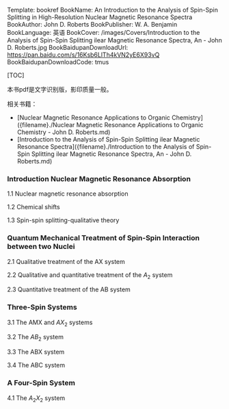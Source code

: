 Template: bookref
BookName: An Introduction to the Analysis of Spin-Spin Splitting in High-Resolution Nuclear Magnetic Resonance Spectra
BookAuthor: John D. Roberts
BookPublisher: W. A. Benjamin
BookLanguage: 英语
BookCover: /images/Covers/Introduction to the Analysis of Spin-Spin Splitting ilear Magnetic Resonance Spectra, An - John D. Roberts.jpg
BookBaidupanDownloadUrl: https://pan.baidu.com/s/16Ksb6LlTh4kVN2yE6X93vQ 
BookBaidupanDownloadCode: tmus



[TOC]

本书pdf是文字识别版，影印质量一般。

相关书籍：

- [Nuclear Magnetic Resonance Applications to Organic Chemistry]({filename}./Nuclear Magnetic Resonance Applications to Organic Chemistry - John D. Roberts.md)
- [Introduction to the Analysis of Spin-Spin Splitting ilear Magnetic Resonance Spectra]({filename}./Introduction to the Analysis of Spin-Spin Splitting ilear Magnetic Resonance Spectra, An - John D. Roberts.md)



### Introduction Nuclear Magnetic Resonance Absorption
1.1 Nuclear magnetic resonance absorption

1.2 Chemical shifts

1.3 Spin-spin splitting-qualitative theory

### Quantum Mechanical Treatment of Spin-Spin Interaction between two Nuclei
2.1 Qualitative treatment of the AX system

2.2 Qualitative and quantitative treatment of the $A_2$ system

2.3 Quantitative treatment of the AB system

### Three-Spin Systems
3.1 The AMX and $AX_2$ systems

3.2 The $AB_2$ system

3.3 The ABX system

3.4 The ABC system

### A Four-Spin System
4.1 The $A_2X_2$ system
